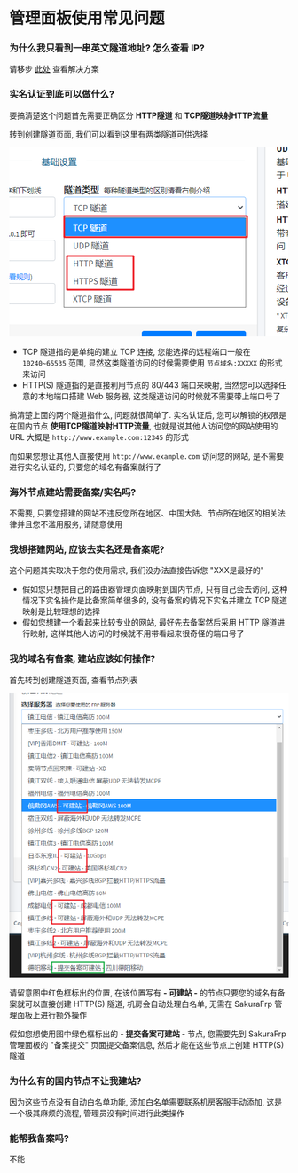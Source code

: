 # 管理面板使用常见问题

### 为什么我只看到一串英文隧道地址? 怎么查看 IP?

请移步 [此处](/frpc/faq#隧道启动成功后么查看数字-IP) 查看解决方案

### 实名认证到底可以做什么?

要搞清楚这个问题首先需要正确区分 **HTTP隧道** 和 **TCP隧道映射HTTP流量**

转到创建隧道页面, 我们可以看到这里有两类隧道可供选择

![](_images/image-1.png)

 - TCP 隧道指的是单纯的建立 TCP 连接, 您能选择的远程端口一般在 `10240~65535` 范围, 显然这类隧道访问的时候需要使用 `节点域名:XXXXX` 的形式来访问
 - HTTP(S) 隧道指的是直接利用节点的 80/443 端口来映射, 当然您可以选择任意的本地端口搭建 Web 服务器, 这类隧道访问的时候就不需要带上端口号了

搞清楚上面的两个隧道指什么, 问题就很简单了. 实名认证后, 您可以解锁的权限是在国内节点 **使用TCP隧道映射HTTP流量**, 也就是说其他人访问您的网站使用的 URL 大概是 `http://www.example.com:12345` 的形式

而如果您想让其他人直接使用 `http://www.example.com` 访问您的网站, 是不需要进行实名认证的, 只要您的域名有备案就行了

### 海外节点建站需要备案/实名吗?

不需要, 只要您搭建的网站不违反您所在地区、中国大陆、节点所在地区的相关法律并且您不滥用服务, 请随意使用

### 我想搭建网站, 应该去实名还是备案呢?

这个问题其实取决于您的使用需求, 我们没办法直接告诉您 "XXX是最好的"

 - 假如您只想把自己的路由器管理页面映射到国内节点, 只有自己会去访问, 这种情况下实名操作是比备案简单很多的, 没有备案的情况下实名并建立 TCP 隧道映射是比较理想的选择
 - 假如您想建一个看起来比较专业的网站, 最好先去备案然后采用 HTTP 隧道进行映射, 这样其他人访问的时候就不用带看起来很奇怪的端口号了

### 我的域名有备案, 建站应该如何操作?

首先转到创建隧道页面, 查看节点列表

![](_images/image-2.png)

请留意图中红色框标出的位置, 在该位置写有 **- 可建站 -** 的节点只要您的域名有备案就可以直接创建 HTTP(S) 隧道, 机房会自动处理白名单, 无需在 SakuraFrp 管理面板上进行额外操作

假如您想使用图中绿色框标出的 **- 提交备案可建站 -** 节点, 您需要先到 SakuraFrp 管理面板的 "备案提交" 页面提交备案信息, 然后才能在这些节点上创建 HTTP(S) 隧道

### 为什么有的国内节点不让我建站?

因为这些节点没有自动白名单功能, 添加白名单需要联系机房客服手动添加, 这是一个极其麻烦的流程, 管理员没有时间进行此类操作


### 能帮我备案吗?

不能
